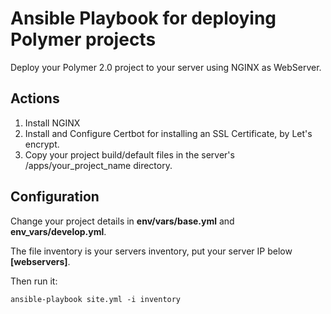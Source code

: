 # Ansible Playbook for deploying Polymer projects


Deploy your Polymer 2.0 project to your server using NGINX as WebServer.

## Actions

  1. Install NGINX
  2. Install and Configure Certbot for installing an SSL Certificate, by
     Let's encrypt.
  3. Copy your project build/default files in the server's
     /apps/your_project_name directory.

## Configuration

Change your project details in **env/vars/base.yml** and
**env_vars/develop.yml**.

The file inventory is your servers inventory, put your server IP below
**[webservers]**.

Then run it:

```
ansible-playbook site.yml -i inventory
```

